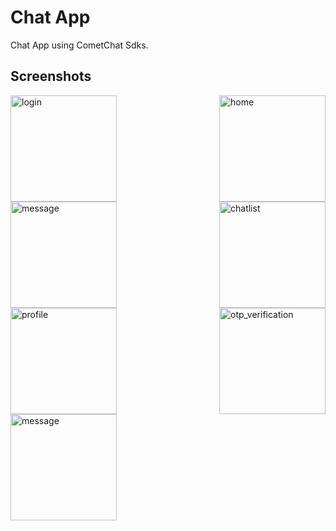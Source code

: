 # Chat App

Chat App using CometChat Sdks.

## Screenshots

<div style="display: flex; flex-wrap: wrap; justify-content: space-between;">

  <img width="170" alt="login" src="https://github.com/user-attachments/assets/27ac6379-4d40-40e4-8727-66986c6d6a6c">
  
  <img width="170" alt="home" src="https://github.com/user-attachments/assets/459472f9-8bd8-48eb-9912-1a78726e3c3e">
  
  <img width="170" alt="message" src="https://github.com/user-attachments/assets/c95d4271-09af-4125-8955-aa96da866d7a">
  
  <img width="170" alt="chatlist" src="https://github.com/user-attachments/assets/d68988f7-466d-4db1-bfb0-d025721401e9">
  
  <img width="170" alt="profile" src="https://github.com/user-attachments/assets/a09f6731-b06b-4330-b31a-411b518bc515">
  
  <img width="170" alt="otp_verification" src="https://github.com/user-attachments/assets/2648ae37-c2fd-48af-a038-e3ce9ec2d526">
  
  <img width="170" alt="message" src="https://github.com/user-attachments/assets/2e05b5f4-e89f-416e-90d1-8617d89325e3">

</div>
